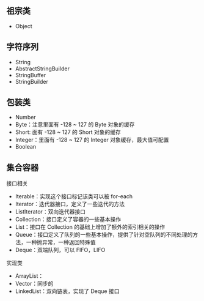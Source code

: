 ## 祖宗类
- Object

## 字符序列
- String
- AbstractStringBuilder
- StringBuffer
- StringBuilder

## 包装类
- Number
- Byte：注意里面有 -128 ~ 127 的 Byte 对象的缓存
- Short: 面有 -128 ~ 127 的 Short 对象的缓存
- Integer：里面有 -128 ~ 127 的 Integer 对象缓存，最大值可配置
- Boolean

## 集合容器
接口相关
- Iterable：实现这个接口标记该类可以被 for-each
- Iterator：迭代器接口，定义了一些迭代的方法
- ListIterator：双向迭代器接口
- Collection：接口定义了容器的一些基本操作
- List：接口在 Collection 的基础上增加了额外的索引相关的操作
- Queue：接口定义了队列的一些基本操作，提供了针对空队列的不同处理的方法，一种抛异常，一种返回特殊值
- Deque：双端队列，可以 FIFO，LIFO

实现类
- ArrayList：
- Vector：同步的
- LinkedList：双向链表，实现了 Deque 接口